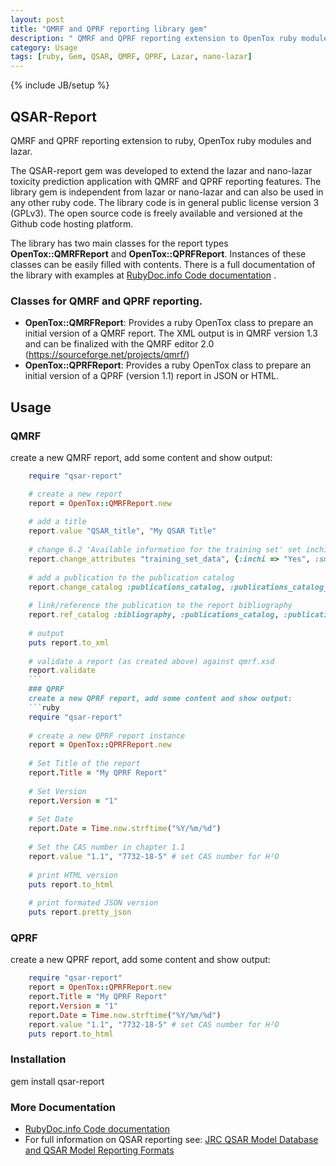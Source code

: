 ```yaml
---
layout: post
title: "QMRF and QPRF reporting library gem"
description: " QMRF and QPRF reporting extension to OpenTox ruby modules and lazar."
category: Usage
tags: [ruby, Gem, QSAR, QMRF, QPRF, Lazar, nano-lazar]
---
```

{% include JB/setup %}

## QSAR-Report
QMRF and QPRF reporting extension to ruby, OpenTox ruby modules and lazar.

The QSAR-report gem was developed to extend the lazar and nano-lazar toxicity prediction application with QMRF and QPRF reporting features. 
The library gem is independent from lazar or nano-lazar and can also be used in any other ruby code. The library code is in general public license version 3 (GPLv3). 
The  open source code is freely available and versioned at the Github code hosting platform.

The library has two main classes for the report types **OpenTox::QMRFReport** and **OpenTox::QPRFReport**. Instances of these classes can be easily filled with contents.
There is a full documentation of the library with examples at [RubyDoc.info Code documentation](http://www.rubydoc.info/gems/qsar-report) .

### Classes for QMRF and QPRF reporting.  

* **OpenTox::QMRFReport**:
  Provides a ruby OpenTox class to prepare an initial version of a QMRF report.
  The XML output is in QMRF version 1.3 and can be finalized with the QMRF editor 2.0 (https://sourceforge.net/projects/qmrf/)
* **OpenTox::QPRFReport**:
  Provides a ruby OpenTox class to prepare an initial version of a QPRF (version 1.1) report in JSON or HTML.

## Usage

### QMRF

create a new QMRF report, add some content and show output:

```ruby
    require "qsar-report"

    # create a new report
    report = OpenTox::QMRFReport.new
    
    # add a title
    report.value "QSAR_title", "My QSAR Title"
    
    # change 6.2 'Available information for the training set' set inchi and smiles to Yes
    report.change_attributes "training_set_data", {:inchi => "Yes", :smiles => "Yes"}
    
    # add a publication to the publication catalog
    report.change_catalog :publications_catalog, :publications_catalog_1, {:title => "MyName M (2016) My Publication Title, QSAR News, 10, 14-22", :url => "http://myqsarnewsmag.dom"}
    
    # link/reference the publication to the report bibliography
    report.ref_catalog :bibliography, :publications_catalog, :publications_catalog_1
    
    # output
    puts report.to_xml
    
    # validate a report (as created above) against qmrf.xsd
    report.validate
    ```
    ### QPRF
    create a new QPRF report, add some content and show output:
    ```ruby
    require "qsar-report"
    
    # create a new QPRF report instance
    report = OpenTox::QPRFReport.new
    
    # Set Title of the report
    report.Title = "My QPRF Report"
    
    # Set Version
    report.Version = "1"
    
    # Set Date
    report.Date = Time.now.strftime("%Y/%m/%d")
    
    # Set the CAS number in chapter 1.1
    report.value "1.1", "7732-18-5" # set CAS number for H²O
    
    # print HTML version
    puts report.to_html
    
    # print formated JSON version
    puts report.pretty_json

```

### QPRF

create a new QPRF report, add some content and show output:

```ruby
    require "qsar-report"
    report = OpenTox::QPRFReport.new
    report.Title = "My QPRF Report"
    report.Version = "1"
    report.Date = Time.now.strftime("%Y/%m/%d")
    report.value "1.1", "7732-18-5" # set CAS number for H²O
    puts report.to_html
```

### Installation


  gem install qsar-report

### More Documentation

* [RubyDoc.info Code documentation](http://www.rubydoc.info/gems/qsar-report)
* For full information on QSAR reporting see: [JRC QSAR Model Database and QSAR Model Reporting Formats](https://eurl-ecvam.jrc.ec.europa.eu/databases/jrc-qsar-model-database-and-qsar-model-reporting-formats)
